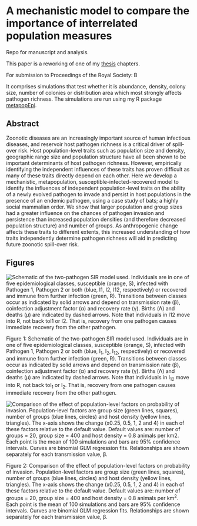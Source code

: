 
A mechanistic model to compare the importance of interrelated population measures
=======================================================================================

Repo for manuscript and analysis.

This paper is a reworking of one of my [thesis](https://github.com/timcdlucas/PhDThesis) chapters.

For submission to Proceedings of the Royal Society: B

It comprises simulations that test whether it is abundance, density, colony size, number of colonies or distribution area which most strongly affects pathogen richness.
The simulations are run using my R package [metapopEpi](https://github.com/timcdlucas/metapopEpi).






Abstract
---------

Zoonotic diseases are an increasingly important source of human infectious diseases, and reservoir host pathogen richness is a critical driver of spill-over risk. 
Host population-level traits such as population size and density, geographic range size and population structure have all been shown to be important determinants of host pathogen richness. 
However, empirically identifying the independent influences of these traits has proven difficult as many of these traits directly depend on each other. 
Here we develop a mechanistic, metapopulation, susceptible-infected-recovered model to identify the influences of independent population-level traits on the ability of a newly evolved pathogen to invade and persist in host populations in the presence of an endemic pathogen, using a case study of bats; a highly social mammalian order. 
We show that larger population and group sizes had a greater influence on the chances of pathogen invasion and persistence than increased population densities (and therefore decreased population structure) and number of groups. 
As anthropogenic change affects these traits to different extents, this increased understanding of how traits independently determine pathogen richness will aid in predicting future zoonotic spill-over risk.





Figures
-------

![
  Schematic of the two-pathogen SIR model used. 
  Individuals are in one of five epidemiological classes, susceptible (orange, S), infected with Pathogen 1, Pathogen 2 or both (blue, I<sub>1</sub>, I<sub>2</sub>, I<sub>12</sub>, respectively) or recovered and immune from further infection (green, R).
  Transitions between classes occur as indicated by solid arrows and depend on transmission rate (β), coinfection adjustment factor (α) and recovery rate (γ).
  Births (Λ)  and deaths (μ) are indicated by dashed arrows.
  Note that individuals in I<sub>12</sub> move into R, not back toI<sub>1</sub> or I<sub>2</sub>. 
  That is, recovery from one pathogen causes immediate recovery from the other pathogen.
](https://cdn.rawgit.com/timcdlucas/Abundance-Density-Manuscript/edits/figure/SIRoption1.svg)

  Figure 1: Schematic of the two-pathogen SIR model used. 
  Individuals are in one of five epidemiological classes, susceptible (orange, S), infected with Pathogen 1, Pathogen 2 or both (blue, I<sub>1</sub>, I<sub>2</sub>, I<sub>12</sub>, respectively) or recovered and immune from further infection (green, R).
  Transitions between classes occur as indicated by solid arrows and depend on transmission rate (β), coinfection adjustment factor (α) and recovery rate (γ).
  Births (Λ)  and deaths (μ) are indicated by dashed arrows.
  Note that individuals in I<sub>12</sub> move into R, not back toI<sub>1</sub> or I<sub>2</sub>. 
  That is, recovery from one pathogen causes immediate recovery from the other pathogen.



![
Comparison of the effect of population-level factors on probability of invasion. 
Population-level factors are group size (green lines, squares), number of groups (blue lines, circles) and host density (yellow lines, triangles).
The x-axis shows the change (x0.25, 0.5, 1, 2 and 4) in each of these factors  relative to the default value.
Default values are: number of groups = 20, group size = 400 and host density = 0.8 animals per km<sup>2</sup>.
Each point is the mean of 100 simulations and bars are 95% confidence intervals.
Curves are binomial GLM regression fits.
Relationships are shown separately for each transmission value, β.
](figure/plotValueChangeMeans-1.png)

Figure 2: Comparison of the effect of population-level factors on probability of invasion. 
Population-level factors are group size (green lines, squares), number of groups (blue lines, circles) and host density (yellow lines, triangles).
The x-axis shows the change (x0.25, 0.5, 1, 2 and 4) in each of these factors  relative to the default value.
Default values are: number of groups = 20, group size = 400 and host density = 0.8 animals per km<sup>2</sup>.
Each point is the mean of 100 simulations and bars are 95% confidence intervals.
Curves are binomial GLM regression fits.
Relationships are shown separately for each transmission value, β.


